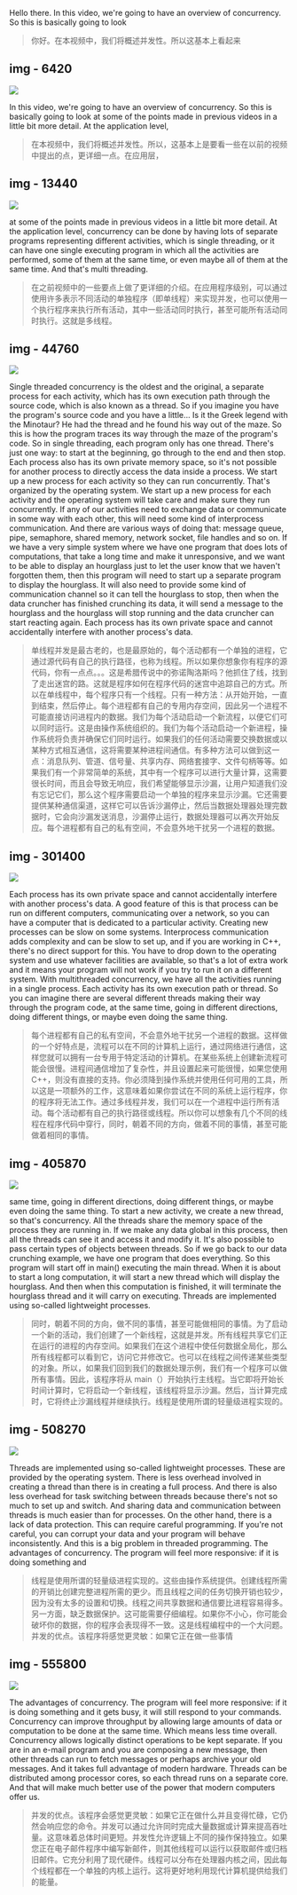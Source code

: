 Hello there. In this video, we're going to have an overview of concurrency. So this is basically going to look

> 你好。在本视频中，我们将概述并发性。所以这基本上看起来

## img - 6420

![](./image/video.mp4_000013.382.jpg)

In this video, we're going to have an overview of concurrency. So this is basically going to look at some of the points made in previous videos in a little bit more detail. At the application level,

> 在本视频中，我们将概述并发性。所以，这基本上是要看一些在以前的视频中提出的点，更详细一点。在应用层，

## img - 13440

![](./image/video.mp4_000038.804.jpg)

at some of the points made in previous videos in a little bit more detail. At the application level, concurrency can be done by having lots of separate programs representing different activities, which is single threading, or it can have one single executing program in which all the activities are performed, some of them at the same time, or even maybe all of them at the same time. And that's multi threading.

> 在之前视频中的一些要点上做了更详细的介绍。在应用程序级别，可以通过使用许多表示不同活动的单独程序（即单线程）来实现并发，也可以使用一个执行程序来执行所有活动，其中一些活动同时执行，甚至可能所有活动同时执行。这就是多线程。

## img - 44760

![](./image/video.mp4_000257.967.jpg)

Single threaded concurrency is the oldest and the original, a separate process for each activity, which has its own execution path through the source code, which is also known as a thread. So if you imagine you have the program's source code and you have a little... Is it the Greek legend with the Minotaur? He had the thread and he found his way out of the maze. So this is how the program traces its way through the maze of the program's code. So in single threading, each program only has one thread. There's just one way: to start at the beginning, go through to the end and then stop. Each process also has its own private memory space, so it's not possible for another process to directly access the data inside a process. We start up a new process for each activity so they can run concurrently. That's organized by the operating system. We start up a new process for each activity and the operating system will take care and make sure they run concurrently. If any of our activities need to exchange data or communicate in some way with each other, this will need some kind of interprocess communication. And there are various ways of doing that: message queue, pipe, semaphore, shared memory, network socket, file handles and so on. If we have a very simple system where we have one program that does lots of computations, that take a long time and make it unresponsive, and we want to be able to display an hourglass just to let the user know that we haven't forgotten them, then this program will need to start up a separate program to display the hourglass. It will also need to provide some kind of communication channel so it can tell the hourglass to stop, then when the data cruncher has finished crunching its data, it will send a message to the hourglass and the hourglass will stop running and the data cruncher can start reacting again. Each process has its own private space and cannot accidentally interfere with another process's data.

> 单线程并发是最古老的，也是最原始的，每个活动都有一个单独的进程，它通过源代码有自己的执行路径，也称为线程。所以如果你想象你有程序的源代码，你有一点点。。。这是希腊传说中的弥诺陶洛斯吗？他抓住了线，找到了走出迷宫的路。这就是程序如何在程序代码的迷宫中追踪自己的方式。所以在单线程中，每个程序只有一个线程。只有一种方法：从开始开始，一直到结束，然后停止。每个进程都有自己的专用内存空间，因此另一个进程不可能直接访问进程内的数据。我们为每个活动启动一个新流程，以便它们可以同时运行。这是由操作系统组织的。我们为每个活动启动一个新进程，操作系统将负责并确保它们同时运行。如果我们的任何活动需要交换数据或以某种方式相互通信，这将需要某种进程间通信。有多种方法可以做到这一点：消息队列、管道、信号量、共享内存、网络套接字、文件句柄等等。如果我们有一个非常简单的系统，其中有一个程序可以进行大量计算，这需要很长时间，而且会导致无响应，我们希望能够显示沙漏，让用户知道我们没有忘记它们，那么这个程序需要启动一个单独的程序来显示沙漏。它还需要提供某种通信渠道，这样它可以告诉沙漏停止，然后当数据处理器处理完数据时，它会向沙漏发送消息，沙漏停止运行，数据处理器可以再次开始反应。每个进程都有自己的私有空间，不会意外地干扰另一个进程的数据。

## img - 301400

![](./image/video.mp4_000401.873.jpg)

Each process has its own private space and cannot accidentally interfere with another process's data. A good feature of this is that process can be run on different computers, communicating over a network, so you can have a computer that is dedicated to a particular activity. Creating new processes can be slow on some systems. Interprocess communication adds complexity and can be slow to set up, and if you are working in C++, there's no direct support for this. You have to drop down to the operating system and use whatever facilities are available, so that's a lot of extra work and it means your program will not work if you try to run it on a different system. With multithreaded concurrency, we have all the activities running in a single process. Each activity has its own execution path or thread. So you can imagine there are several different threads making their way through the program code, at the same time, going in different directions, doing different things, or maybe even doing the same thing.

> 每个进程都有自己的私有空间，不会意外地干扰另一个进程的数据。这样做的一个好特点是，流程可以在不同的计算机上运行，通过网络进行通信，这样您就可以拥有一台专用于特定活动的计算机。在某些系统上创建新流程可能会很慢。进程间通信增加了复杂性，并且设置起来可能很慢，如果您使用 C++，则没有直接的支持。你必须降到操作系统并使用任何可用的工具，所以这是一项额外的工作，这意味着如果你尝试在不同的系统上运行程序，你的程序将无法工作。通过多线程并发，我们可以在一个进程中运行所有活动。每个活动都有自己的执行路径或线程。所以你可以想象有几个不同的线程在程序代码中穿行，同时，朝着不同的方向，做着不同的事情，甚至可能做着相同的事情。

## img - 405870

![](./image/video.mp4_000504.732.jpg)

same time, going in different directions, doing different things, or maybe even doing the same thing. To start a new activity, we create a new thread, so that's concurrency. All the threads share the memory space of the process they are running in. If we make any data global in this process, then all the threads can see it and access it and modify it. It's also possible to pass certain types of objects between threads. So if we go back to our data crunching example, we have one program that does everything. So this program will start off in main() executing the main thread. When it is about to start a long computation, it will start a new thread which will display the hourglass. And then when this computation is finished, it will terminate the hourglass thread and it will carry on executing. Threads are implemented using so-called lightweight processes.

> 同时，朝着不同的方向，做不同的事情，甚至可能做相同的事情。为了启动一个新的活动，我们创建了一个新线程，这就是并发。所有线程共享它们正在运行的进程的内存空间。如果我们在这个进程中使任何数据全局化，那么所有线程都可以看到它，访问它并修改它。也可以在线程之间传递某些类型的对象。所以，如果我们回到我们的数据处理示例，我们有一个程序可以做所有事情。因此，该程序将从 main（）开始执行主线程。当它即将开始长时间计算时，它将启动一个新线程，该线程将显示沙漏。然后，当计算完成时，它将终止沙漏线程并继续执行。线程是使用所谓的轻量级进程实现的。

## img - 508270

![](./image/video.mp4_000549.990.jpg)

Threads are implemented using so-called lightweight processes. These are provided by the operating system. There is less overhead involved in creating a thread than there is in creating a full process. And there is also less overhead for task switching between threads because there's not so much to set up and switch. And sharing data and communication between threads is much easier than for processes. On the other hand, there is a lack of data protection. This can require careful programming. If you're not careful, you can corrupt your data and your program will behave inconsistently. And this is a big problem in threaded programming. The advantages of concurrency. The program will feel more responsive: if it is doing something and

> 线程是使用所谓的轻量级进程实现的。这些由操作系统提供。创建线程所需的开销比创建完整进程所需的更少。而且线程之间的任务切换开销也较少，因为没有太多的设置和切换。线程之间共享数据和通信要比进程容易得多。另一方面，缺乏数据保护。这可能需要仔细编程。如果你不小心，你可能会破坏你的数据，你的程序会表现得不一致。这是线程编程中的一个大问题。并发的优点。该程序将感觉更灵敏：如果它正在做一些事情

## img - 555800

![](./image/video.mp4_000646.639.jpg)

The advantages of concurrency. The program will feel more responsive: if it is doing something and it gets busy, it will still respond to your commands. Concurrency can improve throughput by allowing large amounts of data or computation to be done at the same time. Which means less time overall. Concurrency allows logically distinct operations to be kept separate. If you are in an e-mail program and you are composing a new message, then other threads can run to fetch messages or perhaps archive your old messages. And it takes full advantage of modern hardware. Threads can be distributed among processor cores, so each thread runs on a separate core. And that will make much better use of the power that modern computers offer us.

> 并发的优点。该程序会感觉更灵敏：如果它正在做什么并且变得忙碌，它仍然会响应您的命令。并发可以通过允许同时完成大量数据或计算来提高吞吐量。这意味着总体时间更短。并发性允许逻辑上不同的操作保持独立。如果您正在电子邮件程序中编写新邮件，则其他线程可以运行以获取邮件或归档旧邮件。它充分利用了现代硬件。线程可以分布在处理器内核之间，因此每个线程都在一个单独的内核上运行。这将更好地利用现代计算机提供给我们的能量。
